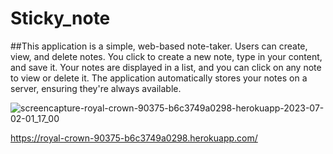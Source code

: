 # Sticky_note
##This application is a simple, web-based note-taker. Users can create, view, and delete notes. You click to create a new note, type in your content, and save it. Your notes are displayed in a list, and you can click on any note to view or delete it. The application automatically stores your notes on a server, ensuring they're always available.

![screencapture-royal-crown-90375-b6c3749a0298-herokuapp-2023-07-02-01_17_00](https://github.com/Tannerfink2000/Sticky_note/assets/123831271/725e8fc1-e741-41c5-9917-caaeb2721e65)

https://royal-crown-90375-b6c3749a0298.herokuapp.com/
